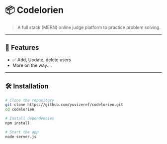 # 📦 Codelorien

> A full stack (MERN) online judge platform to practice problem solving.

---

## 🚀 Features

- ✅ Add, Update, delete users
- More on the way....

---

## 🛠️ Installation

```bash
# Clone the repository
git clone https://github.com/yuvizeref/codelorien.git
cd codelorien

# Install dependencies
npm install

# Start the app
node server.js
